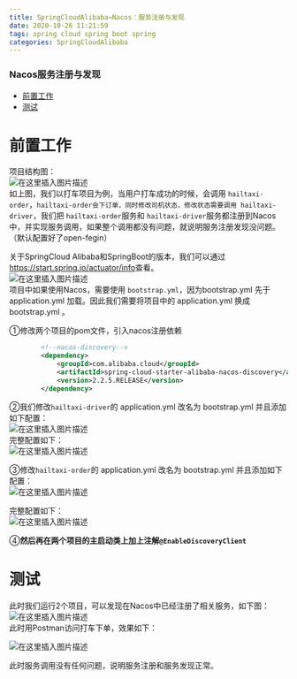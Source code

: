 ```yaml
---
title: SpringCloudAlibaba→Nacos：服务注册与发现
date: 2020-10-26 11:21:59
tags: spring cloud spring boot spring
categories: SpringCloudAlibaba
---
```


<!--more-->

### Nacos服务注册与发现

- [前置工作](#_2)
- [测试](#_37)

# 前置工作

项目结构图：  
![在这里插入图片描述](https://img-blog.csdnimg.cn/0eb0ddb230e347fa92e6afd7a34db320.png?x-oss-process=image/watermark,type_d3F5LXplbmhlaQ,shadow_50,text_Q1NETiBAZkZlZS1vcHM=,size_20,color_FFFFFF,t_70,g_se,x_16)  
如上图，我们以打车项目为例，当用户打车成功的时候，会调用 `hailtaxi-order`，`hailtaxi-order会下订单，同时修改司机状态，修改状态需要调用 hailtaxi-driver`，我们把 `hailtaxi-order`服务和 `hailtaxi-driver`服务都注册到Nacos中，并实现服务调用，如果整个调用都没有问题，就说明服务注册发现没问题。（默认配置好了open-fegin）

关于SpringCloud Alibaba和SpringBoot的版本，我们可以通过<https://start.spring.io/actuator/info>查看。  
![在这里插入图片描述](https://img-blog.csdnimg.cn/de273cdecdc942f4b44e7f272e11d593.png?x-oss-process=image/watermark,type_d3F5LXplbmhlaQ,shadow_50,text_Q1NETiBAZkZlZS1vcHM=,size_20,color_FFFFFF,t_70,g_se,x_16)  
项目中如果使用Nacos，需要使用 `bootstrap.yml`，因为bootstrap.yml 先于 application.yml 加载。因此我们需要将项目中的 application.yml 换成bootstrap.yml 。

①修改两个项目的pom文件，引入nacos注册依赖

```xml
        <!--nacos-discovery-->
        <dependency>
            <groupId>com.alibaba.cloud</groupId>
            <artifactId>spring-cloud-starter-alibaba-nacos-discovery</artifactId>
            <version>2.2.5.RELEASE</version>
        </dependency>
```

②我们修改`hailtaxi-driver`的 application.yml 改名为 bootstrap.yml 并且添加如下配置：  
![在这里插入图片描述](https://img-blog.csdnimg.cn/237c4f14b6854b0eb782cbfc91a8674a.png?x-oss-process=image/watermark,type_d3F5LXplbmhlaQ,shadow_50,text_Q1NETiBAZkZlZS1vcHM=,size_20,color_FFFFFF,t_70,g_se,x_16)  
完整配置如下：  
![在这里插入图片描述](https://img-blog.csdnimg.cn/18b57f27afea43e7a20b59173806f86c.png?x-oss-process=image/watermark,type_d3F5LXplbmhlaQ,shadow_50,text_Q1NETiBAZkZlZS1vcHM=,size_20,color_FFFFFF,t_70,g_se,x_16)

③修改`hailtaxi-order`的 application.yml 改名为 bootstrap.yml 并且添加如下配置：  
![在这里插入图片描述](https://img-blog.csdnimg.cn/d89d88a2c5f34d79b68efb54be3b5603.png?x-oss-process=image/watermark,type_d3F5LXplbmhlaQ,shadow_50,text_Q1NETiBAZkZlZS1vcHM=,size_20,color_FFFFFF,t_70,g_se,x_16)

完整配置如下：  
![在这里插入图片描述](https://img-blog.csdnimg.cn/59decda188e34a81b8316199454c77e0.png?x-oss-process=image/watermark,type_d3F5LXplbmhlaQ,shadow_50,text_Q1NETiBAZkZlZS1vcHM=,size_20,color_FFFFFF,t_70,g_se,x_16)

④**然后再在两个项目的主启动类上加上注解`@EnableDiscoveryClient`**

# 测试

此时我们运行2个项目，可以发现在Nacos中已经注册了相关服务，如下图：  
![在这里插入图片描述](https://img-blog.csdnimg.cn/3e807d3c6bbd4f4b899b58526a20418c.png?x-oss-process=image/watermark,type_d3F5LXplbmhlaQ,shadow_50,text_Q1NETiBAZkZlZS1vcHM=,size_20,color_FFFFFF,t_70,g_se,x_16)  
此时用Postman访问打车下单，效果如下：

![在这里插入图片描述](https://img-blog.csdnimg.cn/a87b7f36c01f4c1c865dbeb809f8cd6c.png?x-oss-process=image/watermark,type_d3F5LXplbmhlaQ,shadow_50,text_Q1NETiBAZkZlZS1vcHM=,size_20,color_FFFFFF,t_70,g_se,x_16)

此时服务调用没有任何问题，说明服务注册和服务发现正常。